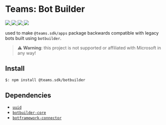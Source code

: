 # Teams: Bot Builder

<p>
    <a href="https://www.npmjs.com/package/@teams.sdk/botbuilder" target="_blank">
        <img src="https://img.shields.io/npm/v/@teams.sdk/botbuilder" />
    </a>
    <a href="https://www.npmjs.com/package/@teams.sdk/botbuilder?activeTab=code" target="_blank">
        <img src="https://img.shields.io/bundlephobia/min/@teams.sdk/botbuilder" />
    </a>
    <a href="https://www.npmjs.com/package/@teams.sdk/botbuilder?activeTab=dependencies" target="_blank">
        <img src="https://img.shields.io/librariesio/release/npm/@teams.sdk/botbuilder" />
    </a>
    <a href="https://www.npmjs.com/package/@teams.sdk/botbuilder" target="_blank">
        <img src="https://img.shields.io/npm/dw/@teams.sdk/botbuilder" />
    </a>
</p>

used to make `@teams.sdk/apps` package backwards compatible with legacy bots built using
`botbuilder`.

> ⚠️ **Warning**: this project is not supported or affiliated with Microsoft in any way!

## Install

```bash
$: npm install @teams.sdk/botbuilder
```

## Dependencies

-   [`uuid`](https://www.npmjs.com/package/uuid)
-   [`botbuilder-core`](https://www.npmjs.com/package/botbuilder-core)
-   [`botframework-connector`](https://www.npmjs.com/package/botframework-connector)
